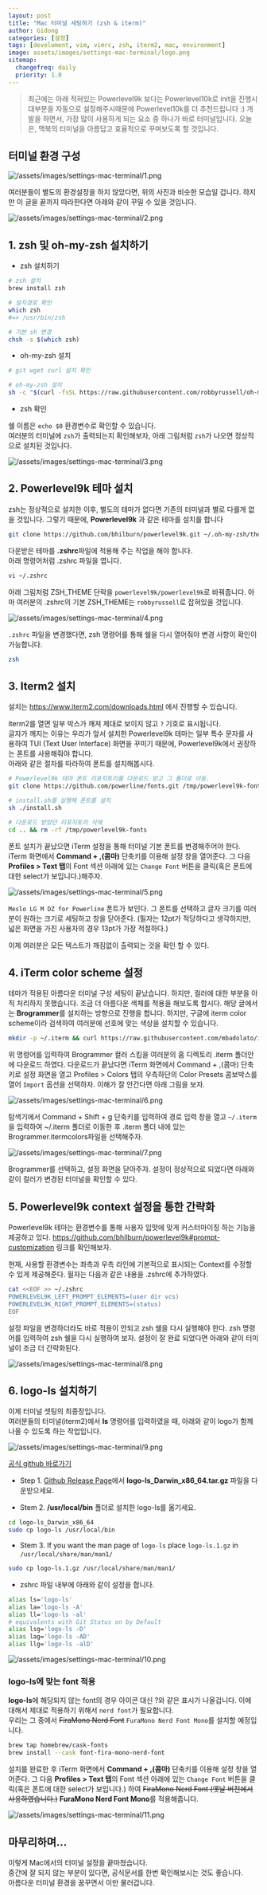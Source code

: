 ```yaml
---
layout: post
title: "Mac 터미널 세팅하기 (zsh & iterm)"
author: Gidong
categories: [설정]
tags: [develoment, vim, vimrc, zsh, iterm2, mac, environment]
image: assets/images/settings-mac-terminal/logo.png
sitemap:
  changefreq: daily
  priority: 1.0
---
```


> 최근에는 아래 적혀있는 Powerlevel9k 보다는 Powerlevel10k로 init을 진행시 대부분을 자동으로 설정해주시때문에 Powerlevel10k를 더 추천드립니다 :)
> 개발을 하면서, 가장 많이 사용하게 되는 요소 중 하나가 바로 터미널입니다.
> 오늘은, 맥북의 터미널을 아름답고 효율적으로 꾸며보도록 할 것입니다.

## 터미널 환경 구성

![/assets/images/settings-mac-terminal/1.png](https://blog.dnd.ac/assets/images/settings-mac-terminal/1.png)

여러분들이 별도의 환경설정을 하지 않았다면, 위의 사진과 비슷한 모습일 겁니다.
하지만 이 글을 끝까지 따라한다면 아래와 같이 꾸밀 수 있을 것입니다.

![/assets/images/settings-mac-terminal/2.png](https://blog.dnd.ac/assets/images/settings-mac-terminal/2.png)

## 1. zsh 및 oh-my-zsh 설치하기

- zsh 설치하기

```bash
# zsh 설치
brew install zsh

# 설치경로 확인
which zsh
#=> /usr/bin/zsh

# 기본 sh 변경
chsh -s $(which zsh)
```

- oh-my-zsh 설치

```bash
# git wget curl 설치 확인

# oh-my-zsh 설치
sh -c "$(curl -fsSL https://raw.githubusercontent.com/robbyrussell/oh-my-zsh/master/tools/install.sh)"
```

- zsh 확인

쉘 이름은 `echo $0` 환경변수로 확인할 수 있습니다.  
여러분의 터미널에 `zsh`가 출력되는지 확인해보자, 아래 그림처럼 `zsh`가 나오면 정상적으로 설치된 것입니다.

![/assets/images/settings-mac-terminal/3.png](https://blog.dnd.ac/assets/images/settings-mac-terminal/3.png)

## 2. Powerlevel9k 테마 설치

zsh는 정상적으로 설치한 이후, 별도의 테마가 없다면 기존의 터미널과 별로 다를게 없을 것입니다.
그렇기 때문에, **Powerlevel9k** 과 같은 테마를 설치를 합니다

```bash
git clone https://github.com/bhilburn/powerlevel9k.git ~/.oh-my-zsh/themes/powerlevel9k
```

다운받은 테마를 **.zshrc**파일에 적용해 주는 작업을 해야 합니다.  
아래 명령어처럼 .zshrc 파일을 엽니다.

```bash
vi ~/.zshrc
```

아래 그림처럼 ZSH_THEME 단락을 `powerlevel9k/powerlevel9k`로 바꿔줍니다. 아마 여러분의 .zshrc의 기본 ZSH_THEME는 `robbyrussell`로 잡혀있을 것입니다.

![/assets/images/settings-mac-terminal/4.png](https://blog.dnd.ac/assets/images/settings-mac-terminal/4.png)

`.zshrc` 파일을 변경했다면, zsh 명령어를 통해 쉘을 다시 열어줘야 변경 사항이 확인이 가능합니다.

```bash
zsh
```

## 3. Iterm2 설치

설치는 https://www.iterm2.com/downloads.html 에서 진행할 수 있습니다.

iterm2를 열면 일부 박스가 깨져 제대로 보이지 않고 `?` 기호로 표시됩니다.  
글자가 깨지는 이유는 우리가 앞서 설치한 Powerlevel9k 테마는 일부 특수 문자를 사용하여 TUI (Text User Interface) 화면을 꾸미기 때문에, Powerlevel9k에서 권장하는 폰트를 사용해줘야 합니다.  
아래와 같은 절차를 따라하여 폰트를 설치해봅시다.

```bash
# Powerlevel9k 테마 폰트 리포지토리를 다운로드 받고 그 폴더로 이동.
git clone https://github.com/powerline/fonts.git /tmp/powerlevel9k-fonts && cd $_

# install.sh를 실행해 폰트를 설치
sh ./install.sh

# 다운로드 받았던 리포지토리 삭제
cd .. && rm -rf /tmp/powerlevel9k-fonts
```

폰트 설치가 끝났으면 iTerm 설정을 통해 터미널 기본 폰트를 변경해주어야 한다. iTerm 화면에서 **Command + ,(콤마)** 단축키를 이용해 설정 창을 열어준다. 그 다음 **Profiles > Text 탭**의 Font 섹션 아래에 있는 `Change Font` 버튼을 클릭(혹은 폰트에 대한 select가 보입니다.)해주자.

![/assets/images/settings-mac-terminal/5.png](https://blog.dnd.ac/assets/images/settings-mac-terminal/5.png)

`Meslo LG M DZ for Powerline` 폰트가 보인다. 그 폰트를 선택하고 글자 크기를 여러분이 원하는 크기로 세팅하고 창을 닫아준다. (필자는 12pt가 적당하다고 생각하지만, 넓은 화면을 가진 사용자의 경우 13pt가 가장 적절하다.)

이제 여러분은 모든 텍스트가 깨짐없이 출력되는 것을 확인 할 수 있다.

## 4. iTerm color scheme 설정

테마가 적용된 아름다운 터미널 구성 세팅이 끝났습니다. 하지만, 컬러에 대한 부분을 아직 처리하지 못했습니다. 조금 더 아름다운 색체를 적용을 해보도록 합시다.
해당 글에서는 **Brogrammer**를 설치하는 방향으로 진행을 합니다. 하지만, 구글에 iterm color scheme이라 검색하여 여러분에 선호에 맞는 색상을 설치할 수 있습니다.

```bash
mkdir -p ~/.iterm && curl https://raw.githubusercontent.com/mbadolato/iTerm2-Color-Schemes/master/schemes/Brogrammer.itermcolors > ~/.iterm/Brogrammer.itermcolors
```

위 명령어를 입력하여 Brogrammer 컬러 스킴을 여러분의 홈 디렉토리 .iterm 폴더안에 다운로드 하였다. 다운로드가 끝났다면 iTerm 화면에서 Command + ,(콤마) 단축키로 설정 화면을 열고 Profiles > Colors 탭의 우측하단의 Color Presets 콤보박스를 열어 `Import` 옵션을 선택하자. 이해가 잘 안간다면 아래 그림을 보자.

![/assets/images/settings-mac-terminal/6.png](https://blog.dnd.ac/assets/images/settings-mac-terminal/6.png)

탐색기에서 Command + Shift + g 단축키를 입력하여 경로 입력 창을 열고 `~/.iterm` 을 입력하여 ~/.iterm 폴더로 이동한 후 .iterm 폴더 내에 있는 Brogrammer.itermcolors파일을 선택해주자.

![/assets/images/settings-mac-terminal/7.png](https://blog.dnd.ac/assets/images/settings-mac-terminal/7.png)

Brogrammer를 선택하고, 설정 화면을 닫아주자. 설정이 정상적으로 되었다면 아래와 같이 컬러가 변경된 터미널을 확인할 수 있다.

## 5. Powerlevel9k context 설정을 통한 간략화

Powerlevel9k 테마는 환경변수를 통해 사용자 입맛에 맞게 커스터마이징 하는 기능을 제공하고 있다. https://github.com/bhilburn/powerlevel9k#prompt-customization 링크를 확인해보자.

현재, 사용할 환경변수는 좌측과 우측 라인에 기본적으로 표시되는 Context를 수정할 수 있게 제공해준다. 필자는 다음과 같은 내용을 .zshrc에 추가하였다.

```bash
cat <<EOF >> ~/.zshrc
POWERLEVEL9K_LEFT_PROMPT_ELEMENTS=(user dir vcs)
POWERLEVEL9K_RIGHT_PROMPT_ELEMENTS=(status)
EOF
```

설정 파일을 변경하더라도 바로 적용이 안되고 zsh 쉘을 다시 실행해야 한다. zsh 명령어를 입력하여 zsh 쉘을 다시 실행하여 보자. 설정이 잘 완료 되었다면 아래와 같이 터미널이 조금 더 간략화된다.

![/assets/images/settings-mac-terminal/8.png](https://blog.dnd.ac/assets/images/settings-mac-terminal/8.png)

## 6. logo-ls 설치하기

이제 터미널 셋팅의 최종장입니다.  
여러분들의 터미널(iterm2)에서 **ls** 명령어를 입력하였을 때, 아래와 같이 logo가 함께 나올 수 있도록 하는 작업입니다.

![/assets/images/settings-mac-terminal/9.png](https://blog.dnd.ac/assets/images/settings-mac-terminal/9.png)

[공식 github 바로가기](https://github.com/Yash-Handa/logo-ls)

- Step 1. [Github Release Page](https://github.com/Yash-Handa/logo-ls/releases)에서 **logo-ls_Darwin_x86_64.tar.gz** 파일을 다운받으세요.

- Stem 2. **/usr/local/bin** 폴더로 설치한 logo-ls를 옮기세요.

```bash
cd logo-ls_Darwin_x86_64
sudo cp logo-ls /usr/local/bin
```

- Stem 3. If you want the man page of `logo-ls` place `logo-ls.1.gz` in `/usr/local/share/man/man1/`

```bash
sudo cp logo-ls.1.gz /usr/local/share/man/man1/
```

- zshrc 파일 내부에 아래와 같이 설정을 합니다.

```bash
alias ls='logo-ls'
alias la='logo-ls -A'
alias ll='logo-ls -al'
# equivalents with Git Status on by Default
alias lsg='logo-ls -D'
alias lag='logo-ls -AD'
alias llg='logo-ls -alD'
```

![/assets/images/settings-mac-terminal/10.png](https://blog.dnd.ac/assets/images/settings-mac-terminal/10.png)

### logo-ls에 맞는 font 적용

**logo-ls**에 해당되지 않는 font의 경우 아이콘 대신 ?와 같은 표시가 나올겁니다.
이에 대해서 제대로 적용하기 위해서 `nerd font`가 필요합니다.  
우리는 그 중에서 ~~FiraMono Nerd Font~~ `FuraMono Nerd Font Mono`를 설치할 예정입니다.

```bash
brew tap homebrew/cask-fonts
brew install --cask font-fira-mono-nerd-font
```

설치를 완료한 후 iTerm 화면에서 **Command + ,(콤마)** 단축키를 이용해 설정 창을 열어준다. 그 다음 **Profiles > Text 탭**의 Font 섹션 아래에 있는 `Change Font` 버튼을 클릭(혹은 폰트에 대한 select가 보입니다.) 하여 ~~FiraMono Nerd Font (옛날 버전에서 사용하였습니다.)~~ **FuraMono Nerd Font Mono**를 적용해줍니다.

![/assets/images/settings-mac-terminal/11.png](https://blog.dnd.ac/assets/images/settings-mac-terminal/11.png)

## 마무리하며...

이렇게 Mac에서의 터미널 설정을 끝마쳤습니다.  
중간에 잘 되지 않는 부분이 있다면, 공식문서를 한번 확인해보시는 것도 좋습니다.  
아름다운 터미널 환경을 꿈꾸면서 이만 물러갑니다.
